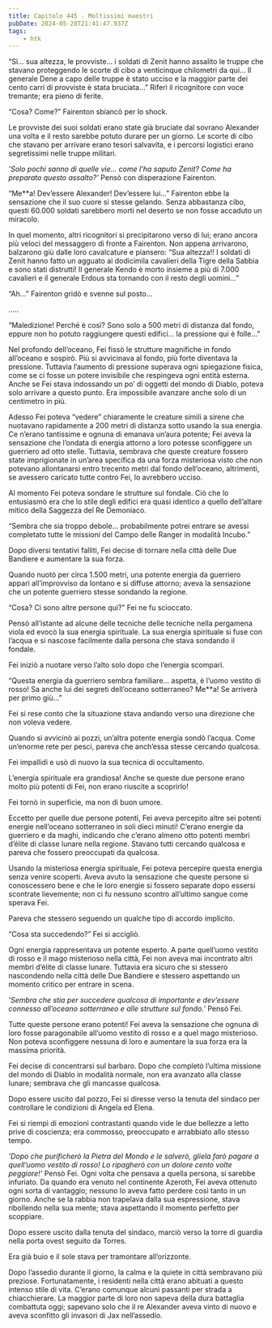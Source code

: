 ```yaml
---
title: Capitolo 445 - Moltissimi maestri
pubDate: 2024-05-28T21:41:47.937Z
tags:
    - htk
---
```


“Sì… sua altezza, le provviste… i soldati di Zenit hanno assalito le truppe che stavano proteggendo le scorte di cibo a venticinque chilometri da qui… Il generale Dene a capo delle truppe è stato ucciso e la maggior parte dei cento carri di provviste è stata bruciata…” Riferì il ricognitore con voce tremante; era pieno di ferite.

“Cosa? Come?” Fairenton sbiancò per lo shock.

Le provviste dei suoi soldati erano state già bruciate dal sovrano Alexander una volta e il resto sarebbe potuto durare per un giorno. Le scorte di cibo che stavano per arrivare erano tesori salvavita, e i percorsi logistici erano segretissimi nelle truppe militari.

<em>’Solo pochi sanno di quelle vie… come l’ha saputo Zenit? Come ha preparato questo assalto?’</em> Pensò con disperazione Fairenton.

“Me**a! Dev’essere Alexander! Dev’essere lui…” Fairenton ebbe la sensazione che il suo cuore si stesse gelando. Senza abbastanza cibo, questi 60.000 soldati sarebbero morti nel deserto se non fosse accaduto un miracolo.

In quel momento, altri ricognitori si precipitarono verso di lui; erano ancora più veloci del messaggero di fronte a Fairenton. Non appena arrivarono, balzarono giù dalle loro cavalcature e piansero: “Sua altezza!! I soldati di Zenit hanno fatto un agguato ai dodicimila cavalieri della Tigre della Sabbia e sono stati distrutti! Il generale Kendo è morto insieme a più di 7.000 cavalieri e il generale Erdous sta tornando con il resto degli uomini…”

“Ah…” Fairenton gridò e svenne sul posto…

…..

“Maledizione! Perché è così? Sono solo a 500 metri di distanza dal fondo, eppure non ho potuto raggiungere questi edifici… la pressione qui è folle…”

Nel profondo dell’oceano, Fei fissò le strutture magnifiche in fondo all’oceano e sospirò. Più si avvicinava al fondo, più forte diventava la pressione. Tuttavia l’aumento di pressione superava ogni spiegazione fisica, come se ci fosse un potere invisibile che respingeva ogni entità esterna. Anche se Fei stava indossando un po’ di oggetti del mondo di Diablo, poteva solo arrivare a questo punto. Era impossibile avanzare anche solo di un centimetro in più.

Adesso Fei poteva “vedere” chiaramente le creature simili a sirene che nuotavano rapidamente a 200 metri di distanza sotto usando la sua energia. Ce n’erano tantissime e ognuna di emanava un’aura potente; Fei aveva la sensazione che l’ondata di energia attorno a loro potesse sconfiggere un guerriero ad otto stelle. Tuttavia, sembrava che queste creature fossero state imprigionate in un’area specifica da una forza misteriosa visto che non potevano allontanarsi entro trecento metri dal fondo dell’oceano, altrimenti, se avessero caricato tutte contro Fei, lo avrebbero ucciso.

Al momento Fei poteva sondare le strutture sul fondale. Ciò che lo entusiasmò era che lo stile degli edifici era quasi identico a quello dell’altare mitico della Saggezza del Re Demoniaco.

“Sembra che sia troppo debole… probabilmente potrei entrare se avessi completato tutte le missioni del Campo delle Ranger in modalità Incubo.”

Dopo diversi tentativi falliti, Fei decise di tornare nella città delle Due Bandiere e aumentare la sua forza.

Quando nuotò per circa 1.500 metri, una potente energia da guerriero apparì all’improvviso da lontano e si diffuse attorno; aveva la sensazione che un potente guerriero stesse sondando la regione.

“Cosa? Ci sono altre persone qui?” Fei ne fu scioccato.

Pensò all’istante ad alcune delle tecniche delle tecniche nella pergamena viola ed evocò la sua energia spirituale. La sua energia spirituale si fuse con l’acqua e si nascose facilmente dalla persona che stava sondando il fondale.

Fei iniziò a nuotare verso l’alto solo dopo che l’energia scomparì.

“Questa energia da guerriero sembra familiare… aspetta, è l’uomo vestito di rosso! Sa anche lui dei segreti dell’oceano sotterraneo? Me**a! Se arriverà per primo giù…”

Fei si rese conto che la situazione stava andando verso una direzione che non voleva vedere.

Quando si avvicinò ai pozzi, un’altra potente energia sondò l’acqua. Come un’enorme rete per pesci, pareva che anch’essa stesse cercando qualcosa.

Fei impallidì e usò di nuovo la sua tecnica di occultamento.

L’energia spirituale era grandiosa! Anche se queste due persone erano molto più potenti di Fei, non erano riuscite a scoprirlo!

Fei tornò in superficie, ma non di buon umore.

Eccetto per quelle due persone potenti, Fei aveva percepito altre sei potenti energie nell’oceano sotterraneo in soli dieci minuti! C’erano energie da guerriero e da maghi, indicando che c’erano almeno otto potenti membri d’élite di classe lunare nella regione. Stavano tutti cercando qualcosa e pareva che fossero preoccupati da qualcosa.

Usando la misteriosa energia spirituale, Fei poteva percepire questa energia senza venire scoperti. Aveva avuto la sensazione che queste persone si conoscessero bene e che le loro energie si fossero separate dopo essersi scontrate lievemente; non ci fu nessuno scontro all’ultimo sangue come sperava Fei.

Pareva che stessero seguendo un qualche tipo di accordo implicito.

“Cosa sta succedendo?” Fei si accigliò.

Ogni energia rappresentava un potente esperto. A parte quell’uomo vestito di rosso e il mago misterioso nella città, Fei non aveva mai incontrato altri membri d’élite di classe lunare. Tuttavia era sicuro che si stessero nascondendo nella città delle Due Bandiere e stessero aspettando un momento critico per entrare in scena.

<em>’Sembra che stia per succedere qualcosa di importante e dev’essere connesso all’oceano sotterraneo e alle strutture sul fondo.’</em> Pensò Fei.

Tutte queste persone erano potenti! Fei aveva la sensazione che ognuna di loro fosse paragonabile all’uomo vestito di rosso e a quel mago misterioso. Non poteva sconfiggere nessuna di loro e aumentare la sua forza era la massima priorità.

Fei decise di concentrarsi sul barbaro. Dopo che completò l’ultima missione del mondo di Diablo in modalità normale, non era avanzato alla classe lunare; sembrava che gli mancasse qualcosa.

Dopo essere uscito dal pozzo, Fei si diresse verso la tenuta del sindaco per controllare le condizioni di Angela ed Elena.

Fei si riempì di emozioni contrastanti quando vide le due bellezze a letto prive di coscienza; era commosso, preoccupato e arrabbiato allo stesso tempo.

<em>’Dopo che purificherò la Pietra del Mondo e le salverò, gliela farò pagare a quell’uomo vestito di rosso! Lo ripagherò con un dolore cento volte peggiore!’</em> Pensò Fei. Ogni volta che pensava a quella persona, si sarebbe infuriato. Da quando era venuto nel continente Azeroth, Fei aveva ottenuto ogni sorta di vantaggio; nessuno lo aveva fatto perdere così tanto in un giorno. Anche se la rabbia non trapelava dalla sua espressione, stava ribollendo nella sua mente; stava aspettando il momento perfetto per scoppiare.

Dopo essere uscito dalla tenuta del sindaco, marciò verso la torre di guardia nella porta ovest seguito da Torres.

Era già buio e il sole stava per tramontare all’orizzonte.

Dopo l’assedio durante il giorno, la calma e la quiete in città sembravano più preziose. Fortunatamente, i residenti nella città erano abituati a questo intenso stile di vita. C’erano comunque alcuni passanti per strada a chiacchierare. La maggior parte di loro non sapeva della dura battaglia combattuta oggi; sapevano solo che il re Alexander aveva vinto di nuovo e aveva sconfitto gli invasori di Jax nell’assedio.




